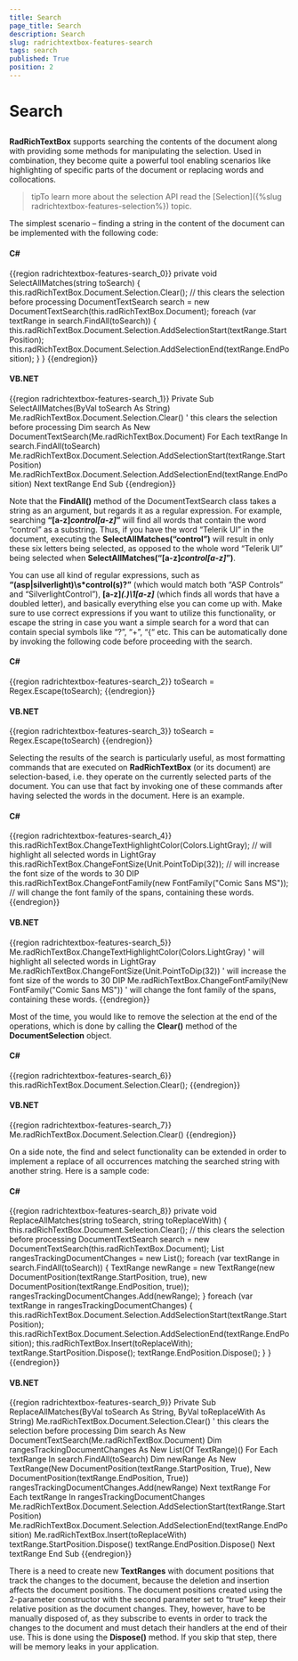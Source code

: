 ```yaml
---
title: Search
page_title: Search
description: Search
slug: radrichtextbox-features-search
tags: search
published: True
position: 2
---
```


# Search



## 

__RadRichTextBox__ supports searching the contents of the document along with providing some methods for manipulating the selection. Used in combination, they become quite a powerful tool enabling scenarios like highlighting of specific parts of the document or replacing words and collocations.

>tipTo learn more about the selection API read the [Selection]({%slug radrichtextbox-features-selection%}) topic.

The simplest scenario – finding a string in the content of the document can be implemented with the following code:

#### __C#__

{{region radrichtextbox-features-search_0}}
	private void SelectAllMatches(string toSearch)
	{
	    this.radRichTextBox.Document.Selection.Clear(); // this clears the selection before processing
	    DocumentTextSearch search = new DocumentTextSearch(this.radRichTextBox.Document);
	    foreach (var textRange in search.FindAll(toSearch))
	    {
	        this.radRichTextBox.Document.Selection.AddSelectionStart(textRange.StartPosition);
	        this.radRichTextBox.Document.Selection.AddSelectionEnd(textRange.EndPosition);
	    }
	}
	{{endregion}}



#### __VB.NET__

{{region radrichtextbox-features-search_1}}
	Private Sub SelectAllMatches(ByVal toSearch As String)
	 Me.radRichTextBox.Document.Selection.Clear() ' this clears the selection before processing
	 Dim search As New DocumentTextSearch(Me.radRichTextBox.Document)
	 For Each textRange In search.FindAll(toSearch)
	  Me.radRichTextBox.Document.Selection.AddSelectionStart(textRange.StartPosition)
	  Me.radRichTextBox.Document.Selection.AddSelectionEnd(textRange.EndPosition)
	 Next textRange
	End Sub
	{{endregion}}



Note that the __FindAll()__ method of the DocumentTextSearch class takes a string as an argument, but regards it as a regular expression. For example, searching __“[a-z]*control[a-z]*”__ will find all words that contain the word “control” as a substring. Thus, if you have the word “Telerik UI” in the document, executing the __SelectAllMatches(“control”)__ will result in only these six letters being selected, as opposed to the whole word “Telerik UI” being selected when __SelectAllMatches(“[a-z]*control[a-z]*”)__.

You can use all kind of regular expressions, such as __“(asp|silverlight)\s*control(s)?”__ (which would match both “ASP Controls” and “SilverlightControl”), __[a-z]*(.)\1[a-z]*__ (which finds all words that have a doubled letter), and basically everything else you can come up with. Make sure to use correct expressions if you want to utilize this functionality, or escape the string in case you want a simple search for a word that can contain special symbols like “?”, “+”, “{“ etc. This can be automatically done by invoking the following code before proceeding with the search.

#### __C#__

{{region radrichtextbox-features-search_2}}
	toSearch = Regex.Escape(toSearch);
	{{endregion}}



#### __VB.NET__

{{region radrichtextbox-features-search_3}}
	toSearch = Regex.Escape(toSearch)
	{{endregion}}



Selecting the results of the search is particularly useful, as most formatting commands that are executed on __RadRichTextBox__ (or its document) are selection-based, i.e. they operate on the currently selected parts of the document. You can use that fact by invoking one of these commands after having selected the words in the document. Here is an example.

#### __C#__

{{region radrichtextbox-features-search_4}}
	this.radRichTextBox.ChangeTextHighlightColor(Colors.LightGray);  // will highlight all selected words in LightGray
	this.radRichTextBox.ChangeFontSize(Unit.PointToDip(32));   // will increase the font size of the words to 30 DIP
	this.radRichTextBox.ChangeFontFamily(new FontFamily("Comic Sans MS")); // will change the font family of the spans, containing these words.
	{{endregion}}



#### __VB.NET__

{{region radrichtextbox-features-search_5}}
	Me.radRichTextBox.ChangeTextHighlightColor(Colors.LightGray) ' will highlight all selected words in LightGray
	Me.radRichTextBox.ChangeFontSize(Unit.PointToDip(32)) ' will increase the font size of the words to 30 DIP
	Me.radRichTextBox.ChangeFontFamily(New FontFamily("Comic Sans MS")) ' will change the font family of the spans, containing these words.
	{{endregion}}



Most of the time, you would like to remove the selection at the end of the operations, which is done by calling the __Clear()__ method of the  __DocumentSelection__ object.

#### __C#__

{{region radrichtextbox-features-search_6}}
	this.radRichTextBox.Document.Selection.Clear();
	{{endregion}}



#### __VB.NET__

{{region radrichtextbox-features-search_7}}
	Me.radRichTextBox.Document.Selection.Clear()
	{{endregion}}



On a side note, the find and select functionality can be extended in order to implement a replace of all occurrences matching the searched string with another string. Here is a sample code:

#### __C#__

{{region radrichtextbox-features-search_8}}
	private void ReplaceAllMatches(string toSearch, string toReplaceWith)
	{
	    this.radRichTextBox.Document.Selection.Clear(); // this clears the selection before processing
	    DocumentTextSearch search = new DocumentTextSearch(this.radRichTextBox.Document);
	    List<TextRange> rangesTrackingDocumentChanges = new List<TextRange>();
	    foreach (var textRange in search.FindAll(toSearch))
	    {
	        TextRange newRange = new TextRange(new DocumentPosition(textRange.StartPosition, true), new DocumentPosition(textRange.EndPosition, true));
	        rangesTrackingDocumentChanges.Add(newRange);
	    }
	    foreach (var textRange in rangesTrackingDocumentChanges)
	    {
	        this.radRichTextBox.Document.Selection.AddSelectionStart(textRange.StartPosition);
	        this.radRichTextBox.Document.Selection.AddSelectionEnd(textRange.EndPosition);
	        this.radRichTextBox.Insert(toReplaceWith);
	        textRange.StartPosition.Dispose();
	        textRange.EndPosition.Dispose();
	    }
	}
	{{endregion}}



#### __VB.NET__

{{region radrichtextbox-features-search_9}}
	Private Sub ReplaceAllMatches(ByVal toSearch As String, ByVal toReplaceWith As String)
	 Me.radRichTextBox.Document.Selection.Clear() ' this clears the selection before processing
	 Dim search As New DocumentTextSearch(Me.radRichTextBox.Document)
	 Dim rangesTrackingDocumentChanges As New List(Of TextRange)()
	 For Each textRange In search.FindAll(toSearch)
	  Dim newRange As New TextRange(New DocumentPosition(textRange.StartPosition, True), New DocumentPosition(textRange.EndPosition, True))
	  rangesTrackingDocumentChanges.Add(newRange)
	 Next textRange
	 For Each textRange In rangesTrackingDocumentChanges
	  Me.radRichTextBox.Document.Selection.AddSelectionStart(textRange.StartPosition)
	  Me.radRichTextBox.Document.Selection.AddSelectionEnd(textRange.EndPosition)
	  Me.radRichTextBox.Insert(toReplaceWith)
	  textRange.StartPosition.Dispose()
	  textRange.EndPosition.Dispose()
	 Next textRange
	End Sub
	{{endregion}}



There is a need to create new __TextRanges__ with document positions that track the changes to the document, because the deletion and insertion affects the document positions. The document positions created using the 2-parameter constructor with the second parameter set to “true” keep their relative position as the document changes. They, however, have to be manually disposed of, as they subscribe to events in order to track the changes to the document and must detach their handlers at the end of their use. This is done using the __Dispose()__ method. If you skip that step, there will be memory leaks in your application.
